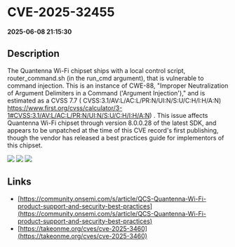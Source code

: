 # CVE-2025-32455

**2025-06-08 21:15:30**

## Description
The Quantenna Wi-Fi chipset ships with a local control script, router_command.sh (in the run_cmd argument), that is vulnerable to command injection. This is an instance of CWE-88, "Improper Neutralization of Argument Delimiters in a Command ('Argument Injection')," and is estimated as a CVSS 7.7 ( CVSS:3.1/AV:L/AC:L/PR:N/UI:N/S:U/C:H/I:H/A:N) https://www.first.org/cvss/calculator/3-1#CVSS:3.1/AV:L/AC:L/PR:N/UI:N/S:U/C:H/I:H/A:N) .
This issue affects Quantenna Wi-Fi chipset through version 8.0.0.28 of the latest SDK, and appears to be unpatched at the time of this CVE record's first publishing, though the vendor has released a best practices guide for implementors of this chipset.

![](https://img.shields.io/static/v1?label=Score&message=7.7&color=red)
![](https://img.shields.io/static/v1?label=Severity&message=HIGH&color=red)
![](https://img.shields.io/static/v1?label=CWE&message=SQL&color=green)

## Links
- [https://community.onsemi.com/s/article/QCS-Quantenna-Wi-Fi-product-support-and-security-best-practices](https://community.onsemi.com/s/article/QCS-Quantenna-Wi-Fi-product-support-and-security-best-practices)
- [https://takeonme.org/cves/cve-2025-3460](https://takeonme.org/cves/cve-2025-3460)
